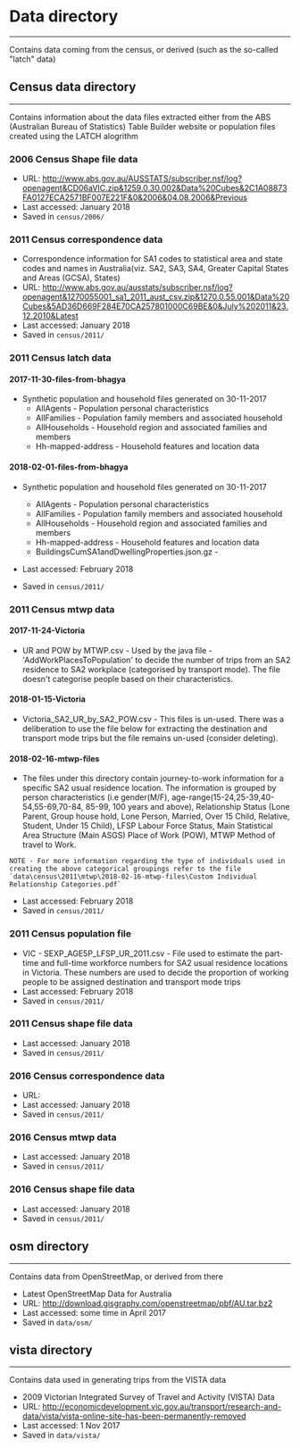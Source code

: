 # Data directory
---
Contains data coming from the census, or derived (such as the so-called "latch" data)


## Census data directory
---
Contains information about the data files extracted either from the ABS (Australian Bureau of Statistics) Table Builder
website or population files created using the LATCH alogrithm

### 2006 Census Shape file data
* URL: http://www.abs.gov.au/AUSSTATS/subscriber.nsf/log?openagent&CD06aVIC.zip&1259.0.30.002&Data%20Cubes&2C1A08873FA0127ECA2571BF007E221F&0&2006&04.08.2006&Previous
* Last accessed: January 2018
* Saved in `census/2006/`

### 2011 Census correspondence data
* Correspondence information for SA1 codes to statistical area and state codes and names in Australia(viz. SA2, SA3,
  SA4, Greater Capital States and Areas (GCSA), States)
* URL: http://www.abs.gov.au/ausstats/subscriber.nsf/log?openagent&1270055001_sa1_2011_aust_csv.zip&1270.0.55.001&Data%20Cubes&5AD36D669F284E70CA257801000C69BE&0&July%202011&23.12.2010&Latest
* Last accessed: January 2018
* Saved in `census/2011/`

### 2011 Census latch data
#### 2017-11-30-files-from-bhagya
   * Synthetic population and household files generated on 30-11-2017
     * AllAgents - Population personal characteristics
     * AllFamilies - Population family members and associated household
     * AllHouseholds - Household region and associated families and members
     * Hh-mapped-address - Household features and location data

#### 2018-02-01-files-from-bhagya
   * Synthetic population and household files generated on 30-11-2017
     * AllAgents - Population personal characteristics
     * AllFamilies - Population family members and associated household
     * AllHouseholds - Household region and associated families and members
     * Hh-mapped-address - Household features and location data
     * BuildingsCumSA1andDwellingProperties.json.gz -

* Last accessed: February 2018
* Saved in `census/2011/`

### 2011 Census mtwp data
#### 2017-11-24-Victoria
   * UR and POW by MTWP.csv - Used by the java file - 'AddWorkPlacesToPopulation' to decide the number of trips from an
     SA2 residence to SA2 workplace (categorised by transport mode). The file doesn't categorise people based on their
     characteristics.

#### 2018-01-15-Victoria
   * Victoria_SA2_UR_by_SA2_POW.csv - This files is un-used. There was a deliberation to use the file below for
     extracting the destination and transport mode trips but the file remains un-used (consider deleting).

#### 2018-02-16-mtwp-files
   * The files under this directory contain journey-to-work information for a specific SA2 usual residence location.
     The information is grouped by person characteristics (i.e gender(M/F), age-range(15-24,25-39,40-54,55-69,70-84,
     85-99, 100 years and above), Relationship Status (Lone Parent, Group house hold, Lone Person, Married, Over 15
     Child, Relative, Student, Under 15 Child), LFSP Labour Force Status, Main Statistical Area Structure (Main ASGS)
     Place of Work (POW), MTWP Method of travel to Work.

   ``NOTE - For more information regarding the type of individuals used in creating the above categorical groupings
     refer to the file `data\census\2011\mtwp\2018-02-16-mtwp-files\Custom Individual Relationship Categories.pdf` ``

* Last accessed: February 2018
* Saved in `census/2011/`

### 2011 Census population file
  * VIC - SEXP_AGE5P_LFSP_UR_2011.csv - File used to estimate the part-time and full-time workforce numbers for SA2
    usual residence locations in Victoria. These numbers are used to decide the proportion of working people to be
    assigned destination and transport mode trips
* Last accessed: February 2018
* Saved in `census/2011/`

### 2011 Census shape file data
* Last accessed: January 2018
* Saved in `census/2011/`
  
### 2016 Census correspondence data
* URL:
* Last accessed: January 2018
* Saved in `census/2011/`

### 2016 Census mtwp data
  * Last accessed: January 2018
  * Saved in `census/2011/`

### 2016 Census shape file data
  * Last accessed: January 2018
  * Saved in `census/2011/`
  
## osm directory
---
Contains data from OpenStreetMap, or derived from there

  * Latest OpenStreetMap Data for Australia
  * URL: http://download.gisgraphy.com/openstreetmap/pbf/AU.tar.bz2
  * Last accessed: some time in April 2017 
  * Saved in `data/osm/`
  
## vista directory
---
Contains data used in generating trips from the VISTA data

  * 2009 Victorian Integrated Survey of Travel and Activity (VISTA) Data
  * URL: http://economicdevelopment.vic.gov.au/transport/research-and-data/vista/vista-online-site-has-been-permanently-removed
  * Last accessed: 1 Nov 2017
  * Saved in `data/vista/`
